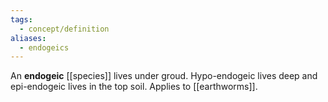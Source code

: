 ```yaml
---
tags:
  - concept/definition
aliases:
  - endogeics
---
```

An **endogeic** [[species]] lives under groud. Hypo-endogeic lives deep and epi-endogeic lives in the top soil. Applies to [[earthworms]].